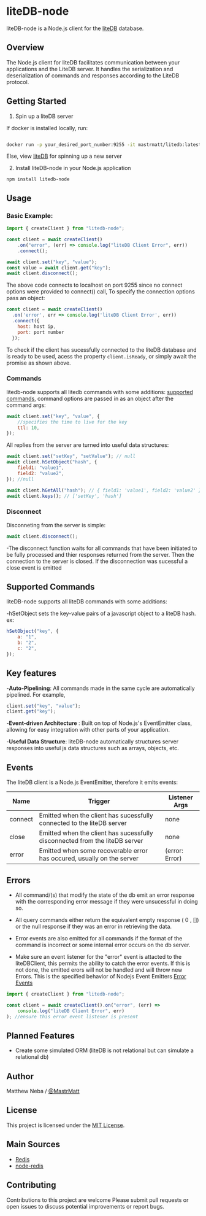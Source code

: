 # liteDB-node

liteDB-node is a Node.js client for the [liteDB](https://github.com/MastrMatt/liteDB) database.

## Overview

The Node.js client for liteDB facilitates communication between your applications and the LiteDB server. It handles the serialization and deserialization of commands and responses according to the LiteDB protocol.

## Getting Started

1. Spin up a liteDB server

If docker is installed locally, run:

```bash

docker run -p your_desired_port_number:9255 -it mastrmatt/litedb:latest

```

Else, view [liteDB](https://github.com/MastrMatt/liteDB) for spinning up a new server

2. Install liteDB-node in your Node.js application

```
npm install litedb-node

```

## Usage

### Basic Example:

```js
import { createClient } from "litedb-node";

const client = await createClient()
	.on("error", (err) => console.log("liteDB Client Error", err))
	.connect();

await client.set("key", "value");
const value = await client.get("key");
await client.disconnect();
```

The above code connects to localhost on port 9255 since no connect options were provided to connect() call, To specify the connection options pass an object:

```js
const client = await createClient()
  .on('error', err => console.log('liteDB Client Error', err))
  .connect({
    host: host ip,
    port: port number
  });
```

To check if the client has sucessfully connected to the liteDB database and is ready to be used, acess the property `client.isReady`, or simply await the promise as shown above.

### Commands

litedb-node supports all litedb commands with some additions: [supported commands](#supported-commands), command options are passed in as an object after the command args:

```js
await client.set("key", "value", {
	//specifies the time to live for the key
	ttl: 10,
});
```

All replies from the server are turned into useful data structures:

```js
await client.set("setKey", "setValue"); // null
await client.hSetObject("hash", {
	field1: "value1",
	field2: "value2",
}); //null

await client.hGetAll("hash"); // { field1: 'value1', field2: 'value2' }
await client.keys(); // ['setKey', 'hash']
```

### Disconnect

Disconneting from the server is simple:

```js
await client.disconnect();
```

-The disconnect function waits for all commands that have been initiated to be fully processed and thier responses returned from the server. Then the connection to the server is closed. If the disconnection was sucessful a close event is emitted

## Supported Commands

liteDB-node supports all liteDB commands with some additions:

-hSetObject sets the key-value pairs of a javascript object to a liteDB hash. ex:

```js
hSetObject("key", {
	a: "1",
	b: "2",
	c: "2",
});
```

## Key features

-**Auto-Pipelining**: All commands made in the same cycle are automatically pipelined. For example,

```js
client.set("key", "value");
client.get("key");
```

-**Event-driven Architecture** : Built on top of Node.js's EventEmitter class, allowing for easy integration with other parts of your application.

-**Useful Data Structure**: liteDB-node automatically structures server responses into useful js data structures such as arrays, objects, etc.

## Events

The liteDB client is a Node.js EventEmitter, therefore it emits events:

| Name    | Trigger                                                                     | Listener Args  |
| ------- | --------------------------------------------------------------------------- | -------------- |
| connect | Emitted when the client has sucessfully connected to the liteDB server      | none           |
| close   | Emitted when the client has sucessfully disconnected from the liteDB server | none           |
| error   | Emitted when some recoverable error has occured, usually on the server      | (error: Error) |

## Errors

-   All command/(s) that modify the state of the db emit an error response with the corresponding error message if they were unsucessful in doing so.

-   All query commands either return the equivalent empty response ( 0 , []) or the null response if they was an error in retrieving the data.

-   Error events are also emitted for all commands if the format of the command is incorrect or some internal error occurs on the db server.

-   Make sure an event listener for the "error" event is attacted to the liteDBClient, this permits the ability to catch the error events. If this is not done, the emitted erors will not be handled and will throw new Errors. This is the specified behavior of Nodejs Event Emitters [Error Events](https://nodejs.org/api/events.html#error-events)

```js
import { createClient } from "litedb-node";

const client = await createClient().on("error", (err) =>
	console.log("liteDB Client Error", err)
); //ensure this error event listener is present
```

## Planned Features

-   Create some simulated ORM (liteDB is not relational but can simulate a relational db)

## Author

Matthew Neba / [@MastrMatt](https://github.com/MastrMatt)

## License

This project is licensed under the [MIT License](LICENSE).

## Main Sources

-   [Redis](https://redis.io/)
-   [node-redis](https://github.com/redis/node-redis)

## Contributing

Contributions to this project are welcome Please submit pull requests or open issues to discuss potential improvements or report bugs.

